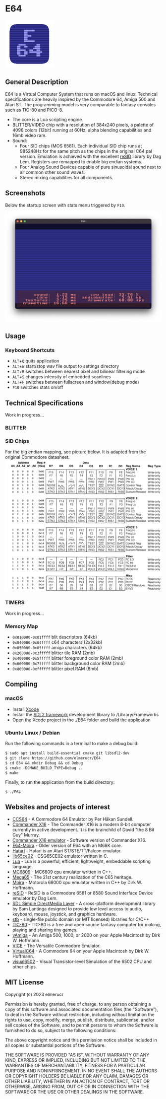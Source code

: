 # E64

![E64](./docs/E64_icon_156x156.png)

## General Description

E64 is a Virtual Computer System that runs on macOS and linux. Technical specifications are heavily inspired by the Commodore 64, Amiga 500 and Atari ST. The programming model is very comparable to fantasy consoles such as TIC-80 and PICO-8.

* The core is a Lua scripting engine
* BLITTER/VIDEO chip with a resolution of 384x240 pixels, a palette of 4096 colors (12bit) running at 60Hz, alpha blending capabilities and 16mb video ram.
* Sound:
	* Four SID chips (MOS 6581). Each individual SID chip runs at 985248Hz for the same pitch as the chips in the original C64 pal version. Emulation is achieved with the excellent [reSID](http://www.zimmers.net/anonftp/pub/cbm/crossplatform/emulators/resid/index.html) library by Dag Lem. Registers are remapped to enable big endian systems.
	* Four Analog Sound Devices capable of pure sinusoidal sound next to all common other sound waves.
	* Stereo mixing capabilities for all components.

## Screenshots

Below the startup screen with stats menu triggered by ```F10```.

![E64](./docs/E64_2023-09-23.png)

## Usage

### Keyboard Shortcuts

* ```ALT```+```Q``` quits application
* ```ALT```+```W``` start/stop wav file output to settings directory
* ```ALT```+```B``` switches between nearest pixel and bilinear filtering mode
* ```ALT```+```S``` changes intensity of embedded scanlines
* ```ALT```+```F``` switches between fullscreen and window(debug mode)
* ```F10``` switches stats on/off

## Technical Specifications

Work in progress...

### BLITTER

### SID Chips

For the big endian mapping, see picture below. It is adapted from the original Commodore datasheet.
![E64](./docs/SID_Remapping_Big_Endian.png)

### TIMERS

Work in progress...

### Memory Map

* ```0x010000-0x01ffff``` blit descriptors (64kb)
* ```0x040000-0x04ffff``` c64 characters (2x32kb)
* ```0x050000-0x05ffff``` amiga characters (64kb)
* ```0x200000-0x3fffff``` blitter tile RAM (2mb)
* ```0x400000-0x5fffff``` blitter foreground color RAM (2mb)
* ```0x600000-0x7fffff``` blitter background color RAM (2mb)
* ```0x800000-0xffffff``` blitter pixel RAM (8mb)

## Compiling

### macOS

* Install [Xcode](https://developer.apple.com/xcode)
* Install the [SDL2 framework](https://www.libsdl.org/download-2.0.php) development library to /Library/Frameworks
* Open the Xcode project in the ./E64 folder and build the application

### Ubuntu Linux / Debian

Run the following commands in a terminal to make a debug build:

````console
$ sudo apt install build-essential cmake git libsdl2-dev
$ git clone https://github.com/elmerucr/E64
$ cd E64 && mkdir Debug && cd Debug
$ cmake -DCMAKE_BUILD_TYPE=Debug ..
$ make
````

Finally, to run the application from the build directory:

````console
$ ./E64
````

## Websites and projects of interest

* [CCS64](http://www.ccs64.com) - A Commodore 64 Emulator by Per Håkan Sundell.
* [Commander X16](https://www.commanderx16.com) - The Commander X16 is a modern 8-bit computer currently in active development. It is the brainchild of David "the 8 Bit Guy" Murray.
* [Commander X16 emulator](https://github.com/x16community/x16-emulator) - Software version of Commander X16.
* [E64-Moira](https://github.com/elmerucr/E64-Moira) - Older version of E64 with an M68K core.
* [Hatari](https://hatari.tuxfamily.org) - Hatari is an Atari ST/STE/TT/Falcon emulator.
* [lib65ce02](https://github.com/elmerucr/lib65ce02) - CSG65CE02 emulator written in C.
* [Lua](https://www.lua.org) - Lua is a powerful, efficient, lightweight, embeddable scripting language.
* [MC6809](https://github.com/elmerucr/mC6809) - MC6809 cpu emulator written in C++.
* [Mega65](http://mega65.org) - The 21st century realization of the C65 heritage.
* [Moira](https://github.com/dirkwhoffmann/Moira) - Motorola 68000 cpu emulator written in C++ by Dirk W. Hoffmann.
* [reSID](http://www.zimmers.net/anonftp/pub/cbm/crossplatform/emulators/resid/index.html) - ReSID is a Commodore 6581 or 8580 Sound Interface Device emulator by Dag Lem.
* [SDL Simple DirectMedia Layer](https://www.libsdl.org) - A cross-platform development library by Sam Lantinga designed to provide low level access to audio, keyboard, mouse, joystick, and graphics hardware.
* [stb](https://github.com/nothings/stb) - single-file public domain (or MIT licensed) libraries for C/C++
* [TIC-80](https://tic80.com) - TIC-80 is a free and open source fantasy computer for making, playing and sharing tiny games.
* [vAmiga](https://dirkwhoffmann.github.io/vAmiga/) - An Amiga 500, 1000, or 2000 on your Apple Macintosh by Dirk W. Hoffmann.
* [VICE](http://vice-emu.sourceforge.net) - The Versatile Commodore Emulator.
* [VirtualC64](https://dirkwhoffmann.github.io/virtualc64/) - A Commodore 64 on your Apple Macintosh by Dirk W. Hoffmann.
* [visual6502](http://www.visual6502.org) - Visual Transistor-level Simulation of the 6502 CPU and other chips.

## MIT License

Copyright (c) 2023 elmerucr

Permission is hereby granted, free of charge, to any person obtaining a copy of this software and associated documentation files (the "Software"), to deal in the Software without restriction, including without limitation the rights to use, copy, modify, merge, publish, distribute, sublicense, and/or sell copies of the Software, and to permit persons to whom the Software is furnished to do so, subject to the following conditions:

The above copyright notice and this permission notice shall be included in all copies or substantial portions of the Software.

THE SOFTWARE IS PROVIDED "AS IS", WITHOUT WARRANTY OF ANY KIND, EXPRESS OR IMPLIED, INCLUDING BUT NOT LIMITED TO THE WARRANTIES OF MERCHANTABILITY, FITNESS FOR A PARTICULAR PURPOSE AND NONINFRINGEMENT. IN NO EVENT SHALL THE AUTHORS OR COPYRIGHT HOLDERS BE LIABLE FOR ANY CLAIM, DAMAGES OR OTHER LIABILITY, WHETHER IN AN ACTION OF CONTRACT, TORT OR OTHERWISE, ARISING FROM, OUT OF OR IN CONNECTION WITH THE SOFTWARE OR THE USE OR OTHER DEALINGS IN THE
SOFTWARE.
